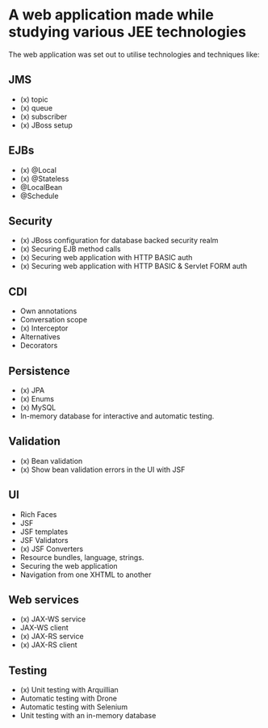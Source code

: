 # A web application made while studying various JEE technologies

The web application was set out to utilise technologies and techniques
like:

## JMS
- (x) topic
- (x) queue
- (x) subscriber
- (x) JBoss setup

## EJBs
- (x) @Local
- (x) @Stateless
- @LocalBean
- @Schedule

## Security
- (x) JBoss configuration for database backed security realm
- (x) Securing EJB method calls
- (x) Securing web application with HTTP BASIC auth
- (x) Securing web application with HTTP BASIC & Servlet FORM auth

## CDI
- Own annotations
- Conversation scope
- (x) Interceptor
- Alternatives
- Decorators

## Persistence
- (x) JPA
- (x) Enums
- (x) MySQL
- In-memory database for interactive and automatic testing.

## Validation
- (x) Bean validation
- (x) Show bean validation errors in the UI with JSF

## UI
- Rich Faces
- JSF
- JSF templates
- JSF Validators
- (x) JSF Converters
- Resource bundles, language, strings.
- Securing the web application
- Navigation from one XHTML to another

## Web services
- (x) JAX-WS service
- JAX-WS client
- (x) JAX-RS service
- (x) JAX-RS client

## Testing
- (x) Unit testing with Arquillian
- Automatic testing with Drone
- Automatic testing with Selenium
- Unit testing with an in-memory database

